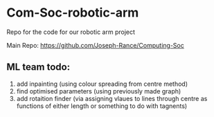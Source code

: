 # Com-Soc-robotic-arm
Repo for the code for our robotic arm project

Main Repo: https://github.com/Joseph-Rance/Computing-Soc

## ML team todo:

1. add inpainting (using colour spreading from centre method)
2. find optimised parameters (using previously made graph)
3. add rotaition finder (via assigning vlaues to lines through centre as functions of either length or something to do with tagnents)
